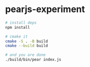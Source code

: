 # pearjs-experiment

``` sh
# install deps
npm install

# cmake it
cmake -S . -B build
cmake --build build

# and you are done
./build/bin/pear index.js
```
